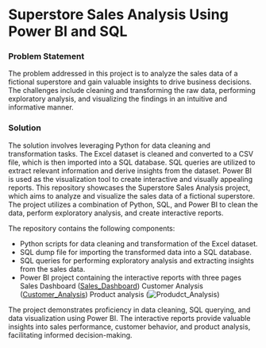 # Superstore Sales Analysis Using Power BI and SQL


### Problem Statement

The problem addressed in this project is to analyze the sales data of a fictional superstore and gain valuable insights to drive business decisions. The challenges include cleaning and transforming the raw data, performing exploratory analysis, and visualizing the findings in an intuitive and informative manner.

### Solution

The solution involves leveraging Python for data cleaning and transformation tasks. The Excel dataset is cleaned and converted to a CSV file, which is then imported into a SQL database. SQL queries are utilized to extract relevant information and derive insights from the dataset. Power BI is used as the visualization tool to create interactive and visually appealing reports.
This repository showcases the Superstore Sales Analysis project, which aims to analyze and visualize the sales data of a fictional superstore. The project utilizes a combination of Python, SQL, and Power BI to clean the data, perform exploratory analysis, and create interactive reports.

The repository contains the following components:

  *  Python scripts for data cleaning and transformation of the Excel dataset.
  * SQL dump file for importing the transformed data into a SQL database.
  * SQL queries for performing exploratory analysis and extracting insights from the sales data.
  *  Power BI project containing the interactive reports with three pages
     Sales Dashboard   ([Sales_Dashboard](https://github.com/user-attachments/assets/208fd5ef-d58e-487b-aca1-048341a569ec))
     Customer Analysis ([Customer_Analysis](https://github.com/user-attachments/assets/528ed3cd-0d78-48c6-b12e-1580e1ce99fc))
     Product analysis  (![Produdct_Analysis](https://github.com/user-attachments/assets/52f0a184-bf42-4da3-9cd7-b2526825a400))

The project demonstrates proficiency in data cleaning, SQL querying, and data visualization using Power BI. The interactive reports provide valuable insights into sales performance, customer behavior, and product analysis, facilitating informed decision-making.



